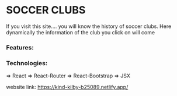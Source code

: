 <h1>SOCCER CLUBS</h1>

If you visit this site.... you will know the history of soccer clubs. Here dynamically the information of the club you click on will come

<h3>Features:</h3>

<h3>Technologies:</h3>
            => React 
            => React-Router
            => React-Bootstrap
            => JSX

website link: https://kind-kilby-b25089.netlify.app/